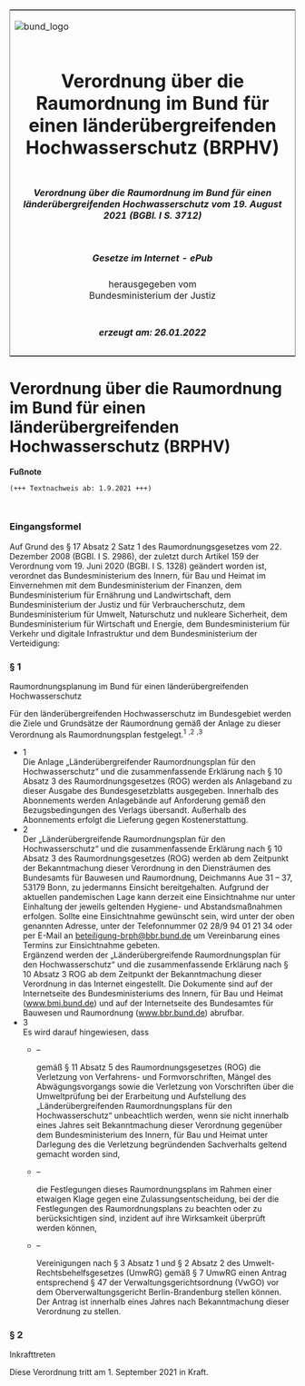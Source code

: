 <span id="DECKBLATT.html"></span>

<table border="0" frame="border" width="100%">

<tr valign="top">

<td align="left">

![bund\_logo](BfJ_2021_Web_de_de.gif)

</td>

<td align="right">

 

</td>

</tr>

<tr align="center" valign="middle">

<td colspan="2">

# Verordnung über die Raumordnung im Bund für einen länderübergreifenden Hochwasserschutz (BRPHV)

</td>

</tr>

<tr align="center" valign="middle">

<td colspan="2">

##### Verordnung über die Raumordnung im Bund für einen länderübergreifenden Hochwasserschutz vom 19. August 2021 (BGBl. I S. 3712)

</td>

</tr>

<tr align="center" valign="middle">

<td colspan="2">

  
  

##### Gesetze im Internet - ePub  
  
herausgegeben vom  
Bundesministerium der Justiz

</td>

</tr>

<tr align="center" valign="bottom">

<td colspan="2">

  
  

##### erzeugt am: 26.01.2022

</td>

</tr>

</table>

<span id="BJNR371200021.html"></span>

# Verordnung über die Raumordnung im Bund für einen länderübergreifenden Hochwasserschutz (BRPHV)

<div>

  
**Fußnote**

<div class="jnhtml">

<div>

<div class="jurAbsatz">

  

``` 
(+++ Textnachweis ab: 1.9.2021 +++)

 
```

</div>

</div>

</div>

</div>

<span id="BJNR371200021BJNE000100000.html"></span>

### Eingangsformel  

<div>

<div class="jnhtml">

<div>

<div class="jurAbsatz">

Auf Grund des § 17 Absatz 2 Satz 1 des Raumordnungsgesetzes vom 22.
Dezember 2008 (BGBl. I S. 2986), der zuletzt durch Artikel 159 der
Verordnung vom 19. Juni 2020 (BGBl. I S. 1328) geändert worden ist,
verordnet das Bundesministerium des Innern, für Bau und Heimat im
Einvernehmen mit dem Bundesministerium der Finanzen, dem
Bundesministerium für Ernährung und Landwirtschaft, dem
Bundesministerium der Justiz und für Verbraucherschutz, dem
Bundesministerium für Umwelt, Naturschutz und nukleare Sicherheit, dem
Bundesministerium für Wirtschaft und Energie, dem Bundesministerium für
Verkehr und digitale Infrastruktur und dem Bundesministerium der
Verteidigung:

</div>

</div>

</div>

</div>

<span id="BJNR371200021BJNE000200000.html"></span>

### § 1  
Raumordnungsplanung im Bund für einen länderübergreifenden Hochwasserschutz

<div>

<div class="jnhtml">

<div>

<div class="jurAbsatz">

Für den länderübergreifenden Hochwasserschutz im Bundesgebiet werden die
Ziele und Grundsätze der Raumordnung gemäß der Anlage zu dieser
Verordnung als Raumordnungsplan
festgelegt.<!-- FNR_Anker --><sup><!-- FNR_Pos -->1</sup>
<sup>,</sup><!-- FNR_Anker --><sup><!-- FNR_Pos -->2</sup>
<sup>,</sup><!-- FNR_Anker --><sup><!-- FNR_Pos -->3</sup>

</div>

</div>

  - <span id="BJNR371200021BJNE000200000.html#F817842_01"></span><!-- FNR_Pos --><span class="FootnoteSuper">1
    </span>  
    Die Anlage „Länderübergreifender Raumordnungsplan für den
    Hochwasserschutz“ und die zusammenfassende Erklärung nach § 10
    Absatz 3 des Raumordnungsgesetzes (ROG) werden als Anlageband zu
    dieser Ausgabe des Bundesgesetzblatts ausgegeben. Innerhalb des
    Abonnements werden Anlagebände auf Anforderung gemäß den
    Bezugsbedingungen des Verlags übersandt. Außerhalb des Abonnements
    erfolgt die Lieferung gegen Kostenerstattung.
  - <span id="BJNR371200021BJNE000200000.html#F817842_02"></span><!-- FNR_Pos --><span class="FootnoteSuper">2
    </span>  
    Der „Länderübergreifende Raumordnungsplan für den Hochwasserschutz“
    und die zusammenfassende Erklärung nach § 10 Absatz 3 des
    Raumordnungsgesetzes (ROG) werden ab dem Zeitpunkt der
    Bekanntmachung dieser Verordnung in den Diensträumen des Bundesamts
    für Bauwesen und Raumordnung, Deichmanns Aue 31 – 37, 53179 Bonn, zu
    jedermanns Einsicht bereitgehalten. Aufgrund der aktuellen
    pandemischen Lage kann derzeit eine Einsichtnahme nur unter
    Einhaltung der jeweils geltenden Hygiene- und Abstandsmaßnahmen
    erfolgen. Sollte eine Einsichtnahme gewünscht sein, wird unter der
    oben genannten Adresse, unter der Telefonnummer
    <span style="white-space: nowrap">02 28/9 94 01 21 34</span> oder
    per E-Mail an beteiligung-brph@bbr.bund.de um Vereinbarung eines
    Termins zur Einsichtnahme gebeten.  
    Ergänzend werden der „Länderübergreifende Raumordnungsplan für den
    Hochwasserschutz“ und die zusammenfassende Erklärung nach § 10
    Absatz 3 ROG ab dem Zeitpunkt der Bekanntmachung dieser Verordnung
    in das Internet eingestellt. Die Dokumente sind auf der
    Internetseite des Bundesministeriums des Innern, für Bau und Heimat
    (www.bmi.bund.de) und auf der Internetseite des Bundesamtes für
    Bauwesen und Raumordnung (www.bbr.bund.de) abrufbar.
  - <span id="BJNR371200021BJNE000200000.html#F817842_03"></span><!-- FNR_Pos --><span class="FootnoteSuper">3
    </span>  
    Es wird darauf hingewiesen, dass
      - –
        
        <div>
        
        gemäß § 11 Absatz 5 des Raumordnungsgesetzes (ROG) die
        Verletzung von Verfahrens- und Formvorschriften, Mängel des
        Abwägungsvorgangs sowie die Verletzung von Vorschriften über
        die Umweltprüfung bei der Erarbeitung und Aufstellung des
        „Länderübergreifenden Raumordnungsplans für den
        Hochwasserschutz“ unbeachtlich werden, wenn sie nicht innerhalb
        eines Jahres seit Bekanntmachung dieser Verordnung gegenüber dem
        Bundesministerium des Innern, für Bau und Heimat unter Darlegung
        des die Verletzung begründenden Sachverhalts geltend gemacht
        worden sind,
        
        </div>
    
      - –
        
        <div>
        
        die Festlegungen dieses Raumordnungsplans im Rahmen einer
        etwaigen Klage gegen eine Zulassungsentscheidung, bei der die
        Festlegungen des Raumordnungsplans zu beachten oder zu
        berücksichtigen sind, inzident auf ihre Wirksamkeit überprüft
        werden können,
        
        </div>
    
      - –
        
        <div>
        
        Vereinigungen nach § 3 Absatz 1 und § 2 Absatz 2 des
        Umwelt-Rechtsbehelfsgesetzes (UmwRG) gemäß § 7 UmwRG einen
        Antrag entsprechend § 47 der Verwaltungsgerichtsordnung (VwGO)
        vor dem Oberverwaltungsgericht Berlin-Brandenburg stellen
        können. Der Antrag ist innerhalb eines Jahres nach
        Bekanntmachung dieser Verordnung zu stellen.
        
        </div>

</div>

</div>

<span id="BJNR371200021BJNE000300000.html"></span>

### § 2  
Inkrafttreten

<div>

<div class="jnhtml">

<div>

<div class="jurAbsatz">

Diese Verordnung tritt am 1. September 2021 in Kraft.

</div>

</div>

</div>

</div>
